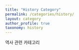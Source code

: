 ```yaml
---
title: "History Category"
permalink: /categories/history/
layout: category
author_profile: true
taxonomy: history
---
```


역사 관련 카테고리
